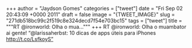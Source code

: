 
+++
author = "Jaydson Gomes"
categories = ["tweet"]
date = "Fri Sep 02 20:43:09 +0000 2011"
draft = false
image = "{TWEET_IMAGE}"
slug = "271db518bc99c2f519c8e324decd7f54e703bc15"
tags = ["tweet"]
title = """RT @ironworld: Olha o mua..."""
+++
RT @ironworld: Olha o muambator ai gente! “@larissaherbst: 10 dicas de apps úteis para iPhones http://t.co/LsfkoyS”
